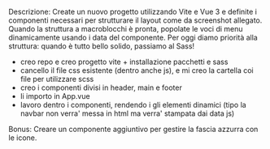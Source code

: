 Descrizione:
Create un nuovo progetto utilizzando Vite e Vue 3 e definite i componenti necessari per strutturare il layout come da screenshot allegato.
Quando la struttura a macroblocchi è pronta, popolate le voci di menu dinamicamente usando i data del componente.
Per oggi diamo priorità alla struttura: quando è tutto bello solido, passiamo al Sass!

- creo repo e creo progetto vite + installazione pacchetti e sass
- cancello il file css esistente (dentro anche js), e mi creo la cartella coi file per utilizzare scss
- creo i componenti divisi in header, main e footer
- li importo in App.vue
- lavoro dentro i componenti, rendendo i gli elementi dinamici (tipo la navbar non verra' messa in html ma verra' stampata dai data js)

Bonus:
Creare un componente aggiuntivo per gestire la fascia azzurra con le icone.